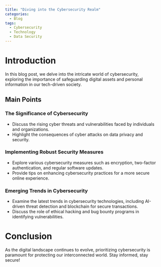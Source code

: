 ```yaml
---
title: "Diving into the Cybersecurity Realm"
categories:
  - Blog
tags:
  - Cybersecurity
  - Technology
  - Data Security
---
```


# Introduction
In this blog post, we delve into the intricate world of cybersecurity, exploring the importance of safeguarding digital assets and personal information in our tech-driven society.

## Main Points
### The Significance of Cybersecurity
- Discuss the rising cyber threats and vulnerabilities faced by individuals and organizations.
- Highlight the consequences of cyber attacks on data privacy and security.

### Implementing Robust Security Measures
- Explore various cybersecurity measures such as encryption, two-factor authentication, and regular software updates.
- Provide tips on enhancing cybersecurity practices for a more secure online experience.

### Emerging Trends in Cybersecurity
- Examine the latest trends in cybersecurity technologies, including AI-driven threat detection and blockchain for secure transactions.
- Discuss the role of ethical hacking and bug bounty programs in identifying vulnerabilities.

# Conclusion
As the digital landscape continues to evolve, prioritizing cybersecurity is paramount for protecting our interconnected world. Stay informed, stay secure!